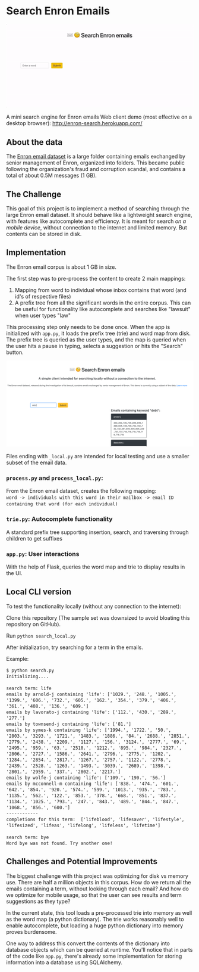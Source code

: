 # Search Enron Emails 

![](enron-search.gif)

A mini search engine for Enron emails
Web client demo (most effective on a desktop browser): http://enron-search.herokuapp.com/ 

## About the data
The [Enron email dataset](https://www.cs.cmu.edu/~./enron/) is a large folder containing emails exchanged by senior management of Enron, organized into folders. This became public following the organization's fraud and corruption scandal, and contains a total of about 0.5M messages (1 GB).

## The Challenge
This goal of this project is to implement a method of searching through the large Enron email dataset. It should behave like a lightweight search engine, with features like autocomplete and efficiency. It is meant for search _on a mobile device_, without connection to the internet and limited memory. But contents can be stored in disk.

## Implementation
The Enron email corpus is about 1 GB in size.

The first step was to pre-process the content to create 2 main mappings:
1. Mapping from word to individual whose inbox contains that word (and id's of respective files)
2. A prefix tree from all the significant words in the entire corpus. This can be useful for functionality like autocomplete and searches like "lawsuit" when user types "law"

This processing step only needs to be done once.
When the app is initialized with `app.py`, it loads the prefix tree (trie) and word map from disk. The prefix tree is queried as the user types, and the map is queried when the user hits a pause in typing, selects a suggestion or hits the "Search" button. 

![](result.png)

Files ending with `_local.py` are intended for local testing and use a smaller subset of the email data.

### `process.py` and `process_local.py`:
From the Enron email dataset, creates the following mapping:  
`word -> individuals with this word in their mailbox -> email ID containing that word (for each individual)`  

### `trie.py`: Autocomplete functionality
A standard prefix tree supporting insertion, search, and traversing through children to get suffixes

### `app.py`: User interactions
With the help of Flask, queries the word map and trie to display results in the UI.


## Local CLI version
To test the functionality locally (without any connection to the internet):

Clone this repository (The sample set was downsized to avoid bloating this repository on GitHub).

Run `python search_local.py`

After initialization, try searching for a term in the emails. 

Example:
```
$ python search.py
Initializing....

search term: life
emails by arnold-j containing 'life': ['1029.', '248.', '1005.', '1399.', '606.', '732.', '605.', '162.', '354.', '379.', '406.', '361.', '408.', '136.', '609.']
emails by lavorato-j containing 'life': ['112.', '430.', '289.', '277.']
emails by townsend-j containing 'life': ['81.']
emails by symes-k containing 'life': ['1994.', '1722.', '50.', '2803.', '3293.', '1721.', '1483.', '1886.', '84.', '2688.', '2851.', '2779.', '2438.', '2209.', '1127.', '156.', '3124.', '2777.', '69.', '2495.', '959.', '63.', '2510.', '1212.', '895.', '984.', '2327.', '2806.', '2727.', '1586.', '2641.', '2796.', '2775.', '1202.', '1284.', '2854.', '2817.', '1267.', '2757.', '1122.', '2778.', '2439.', '2528.', '1263.', '1493.', '3039.', '2689.', '1398.', '2801.', '2959.', '337.', '2802.', '2217.']
emails by wolfe-j containing 'life': ['109.', '190.', '56.']
emails by mcconnell-m containing 'life': ['838.', '474.', '601.', '642.', '854.', '920.', '574.', '599.', '1013.', '935.', '783.', '1135.', '562.', '122.', '853.', '378.', '668.', '851.', '837.', '1134.', '1025.', '793.', '247.', '843.', '489.', '844.', '847.', '1068.', '856.', '600.']
------------
completions for this term:  ['lifeblood', 'lifesaver', 'lifestyle', 'lifesized', 'lifeas', 'lifelong', 'lifeless', 'lifetime']

search term: bye
Word bye was not found. Try another one!
```

## Challenges and Potential Improvements
The biggest challenge with this project was optimizing for disk vs memory use. There are half a million objects in this corpus. How do we return all the emails containing a term, without looking through each email? And how do we optimize for mobile usage, so that the user can see results and term suggestions as they type? 

In the current state, this tool loads a pre-processed trie into memory as well as the word map (a python dictionary). The trie works reasonably well to enable autocomplete, but loading a huge python dictionary into memory proves burdensome.

One way to address this convert the contents of the dictionary into database objects which can be queried at runtime. 
You'll notice that in parts of the code like `app.py`, there's already some implementation for storing information into a database using SQLAlchemy.
